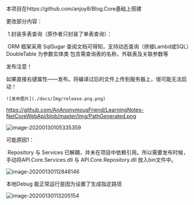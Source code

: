 本项目在https://github.com/anjoy8/Blog.Core基础上搭建

更改部分内容：

​	1.封装多表查询（原作者只封装了单表查询）：

​	ORM 框架采用 SqlSugar 查阅文档可得知，支持动态查询（拼接Lambd或SQL）
DoubleTable 为参数实体类 包含需查询表的名称，外联表及关联参数等



发布注意！

如果直接右键属性——发布。将编译过后的文件上传到服务器上，很可能无法启动！

```
![发布图片](./docs/Img/release.png.png)
```



https://github.com/AnAnonymousFriend/LearningNotes-NetCoreWebApi/blob/master/Img/PathGenerated.png

![image-20200130105335359](C:\Users\kai_wang\AppData\Roaming\Typora\typora-user-images\image-20200130105335359.png)

可能原因1：

​				Repository 与 Services 已解耦，并未在项目中依赖引用。所以需要发布时候，手动将API.Core.Services.dll 与 API.Core.Repository.dll 放入bin文件中。

![image-20200130112848146](C:\Users\kai_wang\AppData\Roaming\Typora\typora-user-images\image-20200130112848146.png)

本地Debug 能正常运行是因为设置了生成指定路径

![image-20200130113205154](C:\Users\kai_wang\AppData\Roaming\Typora\typora-user-images\image-20200130113205154.png)





